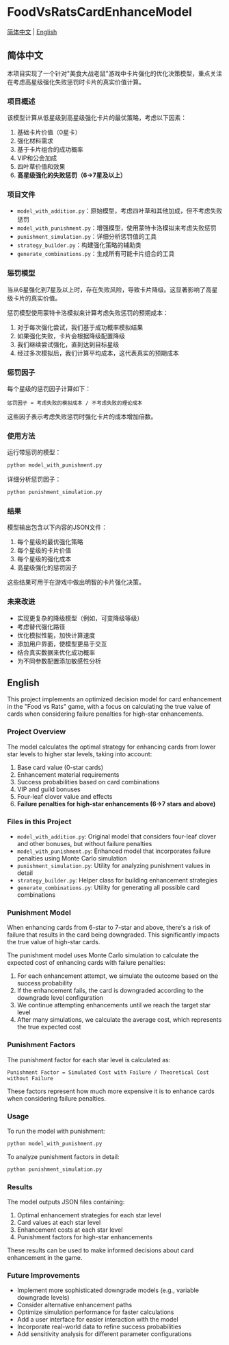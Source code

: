 # FoodVsRatsCardEnhanceModel

[简体中文](#chinese) | [English](#english) 
<a id="chinese"></a>
## 简体中文

本项目实现了一个针对"美食大战老鼠"游戏中卡片强化的优化决策模型，重点关注在考虑高星级强化失败惩罚时卡片的真实价值计算。

### 项目概述

该模型计算从低星级到高星级强化卡片的最优策略，考虑以下因素：

1. 基础卡片价值（0星卡）
2. 强化材料需求
3. 基于卡片组合的成功概率
4. VIP和公会加成
5. 四叶草价值和效果
6. **高星级强化的失败惩罚（6→7星及以上）**

### 项目文件

- `model_with_addition.py`：原始模型，考虑四叶草和其他加成，但不考虑失败惩罚
- `model_with_punishment.py`：增强模型，使用蒙特卡洛模拟来考虑失败惩罚
- `punishment_simulation.py`：详细分析惩罚值的工具
- `strategy_builder.py`：构建强化策略的辅助类
- `generate_combinations.py`：生成所有可能卡片组合的工具

### 惩罚模型

当从6星强化到7星及以上时，存在失败风险，导致卡片降级。这显著影响了高星级卡片的真实价值。

惩罚模型使用蒙特卡洛模拟来计算考虑失败惩罚的预期成本：

1. 对于每次强化尝试，我们基于成功概率模拟结果
2. 如果强化失败，卡片会根据降级配置降级
3. 我们继续尝试强化，直到达到目标星级
4. 经过多次模拟后，我们计算平均成本，这代表真实的预期成本

### 惩罚因子

每个星级的惩罚因子计算如下：

```
惩罚因子 = 考虑失败的模拟成本 / 不考虑失败的理论成本
```

这些因子表示考虑失败惩罚时强化卡片的成本增加倍数。

### 使用方法

运行带惩罚的模型：

```bash
python model_with_punishment.py
```

详细分析惩罚因子：

```bash
python punishment_simulation.py
```

### 结果

模型输出包含以下内容的JSON文件：

1. 每个星级的最优强化策略
2. 每个星级的卡片价值
3. 每个星级的强化成本
4. 高星级强化的惩罚因子

这些结果可用于在游戏中做出明智的卡片强化决策。

### 未来改进

- 实现更复杂的降级模型（例如，可变降级等级）
- 考虑替代强化路径
- 优化模拟性能，加快计算速度
- 添加用户界面，使模型更易于交互
- 结合真实数据来优化成功概率
- 为不同参数配置添加敏感性分析
<a id="english"></a>
## English

This project implements an optimized decision model for card enhancement in the "Food vs Rats" game, with a focus on calculating the true value of cards when considering failure penalties for high-star enhancements.

### Project Overview

The model calculates the optimal strategy for enhancing cards from lower star levels to higher star levels, taking into account:

1. Base card value (0-star cards)
2. Enhancement material requirements
3. Success probabilities based on card combinations
4. VIP and guild bonuses
5. Four-leaf clover value and effects
6. **Failure penalties for high-star enhancements (6→7 stars and above)**

### Files in this Project

- `model_with_addition.py`: Original model that considers four-leaf clover and other bonuses, but without failure penalties
- `model_with_punishment.py`: Enhanced model that incorporates failure penalties using Monte Carlo simulation
- `punishment_simulation.py`: Utility for analyzing punishment values in detail
- `strategy_builder.py`: Helper class for building enhancement strategies
- `generate_combinations.py`: Utility for generating all possible card combinations

### Punishment Model

When enhancing cards from 6-star to 7-star and above, there's a risk of failure that results in the card being downgraded. This significantly impacts the true value of high-star cards.

The punishment model uses Monte Carlo simulation to calculate the expected cost of enhancing cards with failure penalties:

1. For each enhancement attempt, we simulate the outcome based on the success probability
2. If the enhancement fails, the card is downgraded according to the downgrade level configuration
3. We continue attempting enhancements until we reach the target star level
4. After many simulations, we calculate the average cost, which represents the true expected cost

### Punishment Factors

The punishment factor for each star level is calculated as:

```
Punishment Factor = Simulated Cost with Failure / Theoretical Cost without Failure
```

These factors represent how much more expensive it is to enhance cards when considering failure penalties.

### Usage

To run the model with punishment:

```bash
python model_with_punishment.py
```

To analyze punishment factors in detail:

```bash
python punishment_simulation.py
```

### Results

The model outputs JSON files containing:

1. Optimal enhancement strategies for each star level
2. Card values at each star level
3. Enhancement costs at each star level
4. Punishment factors for high-star enhancements

These results can be used to make informed decisions about card enhancement in the game.

### Future Improvements

- Implement more sophisticated downgrade models (e.g., variable downgrade levels)
- Consider alternative enhancement paths
- Optimize simulation performance for faster calculations
- Add a user interface for easier interaction with the model
- Incorporate real-world data to refine success probabilities
- Add sensitivity analysis for different parameter configurations
